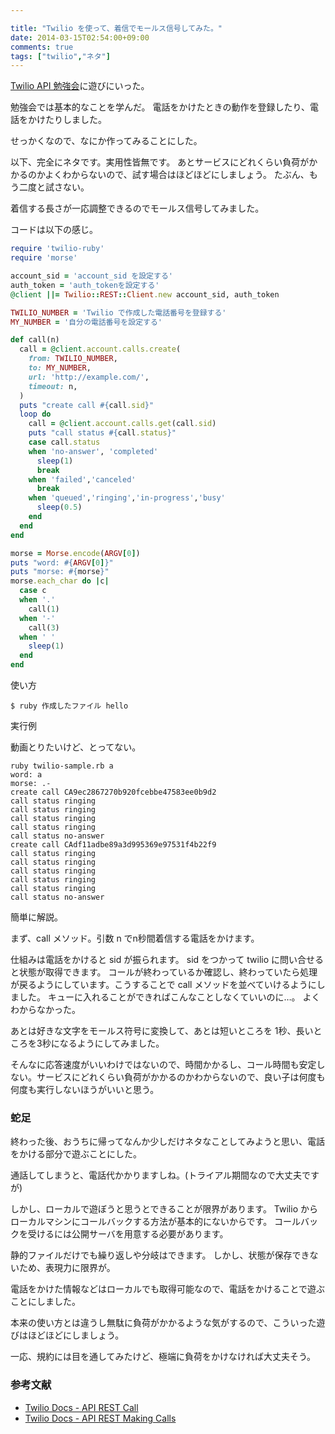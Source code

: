 ```yaml
---

title: "Twilio を使って、着信でモールス信号してみた。"
date: 2014-03-15T02:54:00+09:00
comments: true
tags: ["twilio","ネタ"]
---
```


[Twilio API 勉強会](http://twiliomeetup.doorkeeper.jp/events/9078)に遊びにいった。

勉強会では基本的なことを学んだ。
電話をかけたときの動作を登録したり、電話をかけたりしました。

せっかくなので、なにか作ってみることにした。

以下、完全にネタです。実用性皆無です。
あとサービスにどれくらい負荷がかかるのかよくわからないので、試す場合はほどほどにしましょう。
たぶん、もう二度と試さない。

着信する長さが一応調整できるのでモールス信号してみました。

コードは以下の感じ。

```ruby
require 'twilio-ruby'
require 'morse'

account_sid = 'account_sid を設定する'
auth_token = 'auth_tokenを設定する'
@client ||= Twilio::REST::Client.new account_sid, auth_token

TWILIO_NUMBER = 'Twilio で作成した電話番号を登録する'
MY_NUMBER = '自分の電話番号を設定する'

def call(n)
  call = @client.account.calls.create(
    from: TWILIO_NUMBER,
    to: MY_NUMBER,
    url: 'http://example.com/',
    timeout: n,
  )
  puts "create call #{call.sid}"
  loop do
    call = @client.account.calls.get(call.sid)
    puts "call status #{call.status}"
    case call.status
    when 'no-answer', 'completed'
      sleep(1)
      break
    when 'failed','canceled'
      break
    when 'queued','ringing','in-progress','busy'
      sleep(0.5)
    end
  end
end

morse = Morse.encode(ARGV[0])
puts "word: #{ARGV[0]}"
puts "morse: #{morse}"
morse.each_char do |c|
  case c
  when '.'
    call(1)
  when '-'
    call(3)
  when ' '
    sleep(1)
  end
end
```

使い方

```
$ ruby 作成したファイル hello
```

実行例

動画とりたいけど、とってない。

```
ruby twilio-sample.rb a
word: a
morse: .-
create call CA9ec2867270b920fcebbe47583ee0b9d2
call status ringing
call status ringing
call status ringing
call status ringing
call status no-answer
create call CAdf11adbe89a3d995369e97531f4b22f9
call status ringing
call status ringing
call status ringing
call status ringing
call status ringing
call status no-answer
```

簡単に解説。

まず、call メソッド。引数 n でn秒間着信する電話をかけます。

仕組みは電話をかけると sid が振られます。
sid をつかって twilio に問い合せると状態が取得できます。
コールが終わっているか確認し、終わっていたら処理が戻るようにしています。こうすることで call メソッドを並べていけるようにしました。
キューに入れることができればこんなことしなくていいのに…。
よくわからなかった。

あとは好きな文字をモールス符号に変換して、あとは短いところを 1秒、長いところを3秒になるようにしてみました。

そんなに応答速度がいいわけではないので、時間かかるし、コール時間も安定しない。サービスにどれくらい負荷がかかるのかわからないので、良い子は何度も何度も実行しないほうがいいと思う。

### 蛇足

終わった後、おうちに帰ってなんか少しだけネタなことしてみようと思い、電話をかける部分で遊ぶことにした。

通話してしまうと、電話代かかりますしね。(トライアル期間なので大丈夫ですが)

しかし、ローカルで遊ぼうと思うとできることが限界があります。
Twilio からローカルマシンにコールバックする方法が基本的にないからです。
コールバックを受けるには公開サーバを用意する必要があります。

静的ファイルだけでも繰り返しや分岐はできます。
しかし、状態が保存できないため、表現力に限界が。

電話をかけた情報などはローカルでも取得可能なので、電話をかけることで遊ぶことにしました。

本来の使い方とは違うし無駄に負荷がかかるような気がするので、こういった遊びはほどほどにしましょう。

一応、規約には目を通してみたけど、極端に負荷をかけなければ大丈夫そう。

### 参考文献

* [Twilio Docs - API REST Call](https://jp.twilio.com/docs/api/rest/call)
* [Twilio Docs - API REST Making Calls](https://jp.twilio.com/docs/api/rest/making-calls)
